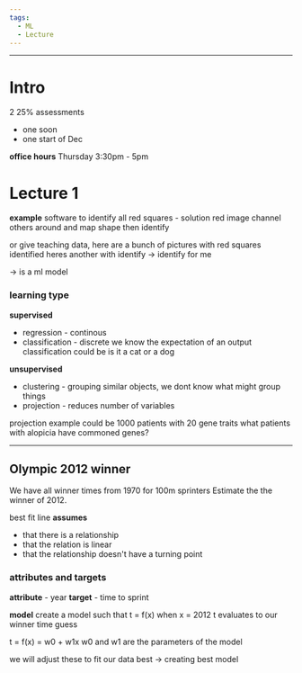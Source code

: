 ```yaml
---
tags:
  - ML
  - Lecture
---
```

---
# Intro
2 25% assessments
- one soon
- one start of Dec

**office hours**
Thursday 3:30pm - 5pm

# Lecture 1
**example**
software to identify all red squares - solution red image channel others around and map shape then identify

or give teaching data, here are a bunch of pictures with red squares identified heres another with identify -> identify for me

-> is a ml model

### learning type
**supervised**
- regression - continous 
- classification - discrete
we know the expectation of an output
classification could be is it a cat or a dog

**unsupervised**
- clustering - grouping similar objects, we dont know what might group things
- projection - reduces number of variables

projection example could be 1000 patients with 20 gene traits what patients with alopicia have commoned genes?

---
## Olympic 2012 winner

We have all winner times from 1970 for 100m sprinters
Estimate the the winner of 2012.

best fit line
**assumes** 
- that there is a relationship
- that the relation is linear
- that the relationship doesn't have a turning point

### attributes and targets
**attribute** - year
**target** - time to sprint

**model**
create a model such that
t = f(x)
when x = 2012 t evaluates to our winner time guess

t = f(x) = w0 + w1x
w0 and w1 are the parameters of the model

we will adjust these to fit our data best -> creating best model

